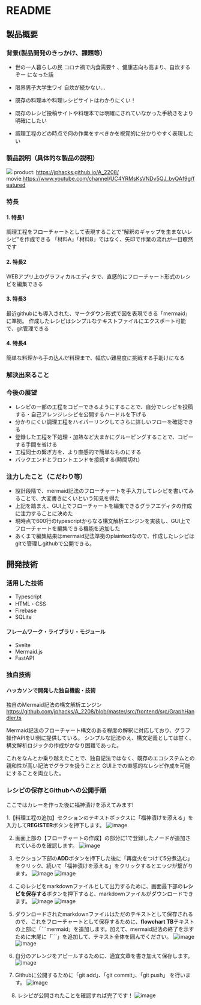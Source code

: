 # README
## 製品概要

### 背景(製品開発のきっかけ、課題等）
- 世の一人暮らしの民 コロナ禍で内食需要↑ 、健康志向も高まり、自炊するぞー になった話
- 限界男子大学生ワイ 自炊が続かない…
- 既存の料理本や料理レシピサイトはわかりにくい！

- 既存のレシピ投稿サイトや料理本では明確にされていなかった手続きをより明確にしたい
- 調理工程のどの時点で何の作業をすべきかを視覚的に分かりやすく表現したい

### 製品説明（具体的な製品の説明）
![](https://i.imgur.com/kiHNt21.png)
product: https://jphacks.github.io/A_2208/
movie:https://www.youtube.com/channel/UC4YRMsKsVNDv5QJ_bvQAf9g/featured
### 特長
#### 1. 特長1
調理工程をフローチャートとして表現することで"解釈のギャップを生まないレシピ"を作成できる
「材料A」「材料B」ではなく、矢印で作業の流れが一目瞭然です
#### 2. 特長2
WEBアプリ上のグラフィカルエディタで、直感的にフローチャート形式のレシピを編集できる
#### 3. 特長3
最近githubにも導入された、マークダウン形式で図を表現できる「mermaid」に準拠。
作成したレシピはシンプルなテキストファイルにエクスポート可能で、git管理できる
#### 4. 特長4
簡単な料理から手の込んだ料理まで、幅広い難易度に挑戦する手助けになる


### 解決出来ること

### 今後の展望
- レシピの一部の工程をコピーできるようにすることで、自分でレシピを投稿する・自己アレンジレシピを公開するハードルを下げる
- 分かりにくい調理工程をハイパーリンクしてさらに詳しいフローを確認できる
-  登録した工程を下処理・加熱など大まかにグルーピングすることで、コピーする手間を省ける
- 工程同士の繋ぎ方を、より直感的で簡単なものにする
- バックエンドとフロントエンドを接続する(時間切れ)
### 注力したこと（こだわり等）
* 設計段階で、mermaid記法のフローチャートを手入力してレシピを書いてみることで、大変書きにくいという知見を得た
* 上記を踏まえ、GUI上でフローチャートを編集できるグラフエディタの作成に注力することに決めた
* 現時点で600行のtypescriptからなる構文解析エンジンを実装し、GUI上でフローチャートを編集できる機能を追加した
* あくまで編集結果はmermaid記法準拠のplaintextなので、作成したレシピはgitで管理しgithubで公開できる。

## 開発技術
### 活用した技術
- Typescript
- HTML・CSS
- Firebase
- SQLite
#### フレームワーク・ライブラリ・モジュール
* Svelte
* Mermaid.js
* FastAPI


### 独自技術
#### ハッカソンで開発した独自機能・技術

独自のMermaid記法の構文解析エンジン
https://github.com/jphacks/A_2208/blob/master/src/frontend/src/GraphHandler.ts

Mermaid記法のフローチャート構文のある程度の解釈に対応しており、グラフ操作APIをUI側に提供している。
シンプルな記法ゆえ、構文定義としては甘く、構文解析ロジックの作成がかなり困難であった。

これをなんとか乗り越えたことで、独自記法ではなく、既存のエコシステムとの親和性が高い記法でグラフを扱うことと
GUI上での直感的なレシピ作成を可能にすることを両立した。


### レシピの保存とGithubへの公開手順
ここではカレーを作った後に福神漬けを添えてみます!

  1.【料理工程の追加】セクションのテキストボックスに「福神漬けを添える」を入力して**REGISTER**ボタンを押下します。
  ![image](https://user-images.githubusercontent.com/96977103/197335472-f23caf21-8108-4f67-8eef-22ddbbbace16.png)
  
  2. 画面上部の【フローチャートの作成】の部分に1で登録したノードが追加されているのを確認します。
  ![image](https://user-images.githubusercontent.com/96977103/197337177-b707d7da-ea63-45d0-b1b8-55872206a417.png)
  
  3. セクション下部の**ADD**ボタンを押下した後に「再度火をつけて5分煮込む」をクリック、続いて「福神漬けを添える」をクリックするとエッジが繋がります。
  ![image](https://user-images.githubusercontent.com/96977103/197337379-7c11d03a-5a70-472b-a4d0-20ea7f1f8f30.png)
  ![image](https://user-images.githubusercontent.com/96977103/197337528-da11a609-92d7-4286-ad4d-7b1cd13681f8.png)

  4. このレシピをmarkdownファイルとして出力するために、画面最下部の**レシピを保存する**ボタンを押下すると、markdownファイルがダウンロードできます。
  ![image](https://user-images.githubusercontent.com/96977103/197337462-dd22fca1-2373-4d8f-9d72-3176c71944ab.png)
  ![image](https://user-images.githubusercontent.com/96977103/197337471-e9e58ffb-f2db-4fee-894e-06ee560ec7f7.png)
  5. ダウンロードされたmarkdownファイルはただのテキストとして保存されるので、これをフローチャートとして保存するために、**flowchart TB**テキストの上部に「&#96;&#96;&#96;mermaid」を追加します。加えて、mermaid記法の終了を示すために末尾に「&#96;&#96;&#96;」を追加して、テキスト全体を囲んでください。
  ![image](https://user-images.githubusercontent.com/96977103/197336359-3abe2b37-8379-4141-80fc-dc0fc01c00f1.png)
  ![image](https://user-images.githubusercontent.com/96977103/197336364-d26edcca-d727-4b0c-92f7-3a60900ffe11.png)
  
  6. 自分のアレンジをアピールするために、適宜文章を書き加えて保存します。
  ![image](https://user-images.githubusercontent.com/96977103/197336573-9b4733c4-3a9a-46c2-ba03-a0546de5f2c1.png)
  
  7. Githubに公開するために「git add」、「git commit」、「git push」 を行います。
  ![image](https://user-images.githubusercontent.com/96977103/197336849-3ec0386c-630b-44b3-b889-5d3a3dcd0507.png)
  
　8. レシピが公開されたことを確認すれば完了です！
  ![image](https://user-images.githubusercontent.com/96977103/197336895-ff79e6fc-4e9c-4fae-831d-fb5e1ac1dd47.png)
